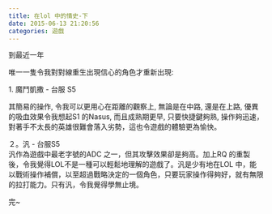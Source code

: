 ```yaml
---
title: 在lol 中的情史-下
date: 2015-06-13 21:20:56
categories: 遊戲
---
```


到最近一年

唯一一隻令我對對線重生出現信心的角色才重新出現:

1\. 魔鬥凱撒 - 台服 S5

其簡易的操作, 令我可以更用心在距離的觀察上, 無論是在中路, 還是在上路, 優異的吸血效果令我想起S1 的Nasus, 而且成熟期更早, 只要快捷鍵夠熟, 操作夠迅速，對著手不太長的英雄很難會落入劣勢，這也令遊戲的體驗更為愉快。

２。汎 - 台服S5  
汎作為遊戲中最老字號的ADC 之一，但其攻擊效果卻是夠高。加上RQ 的重製後，令我覺得LOL不是一種可以輕鬆地理解的遊戲了。汎是少有地在LOL 中，能以戰術操作補償，以至超過戰略決定的一個角色，只要玩家操作得夠好，就有無限的拉打能力。只有汎，令我覺得學無止境。

完~